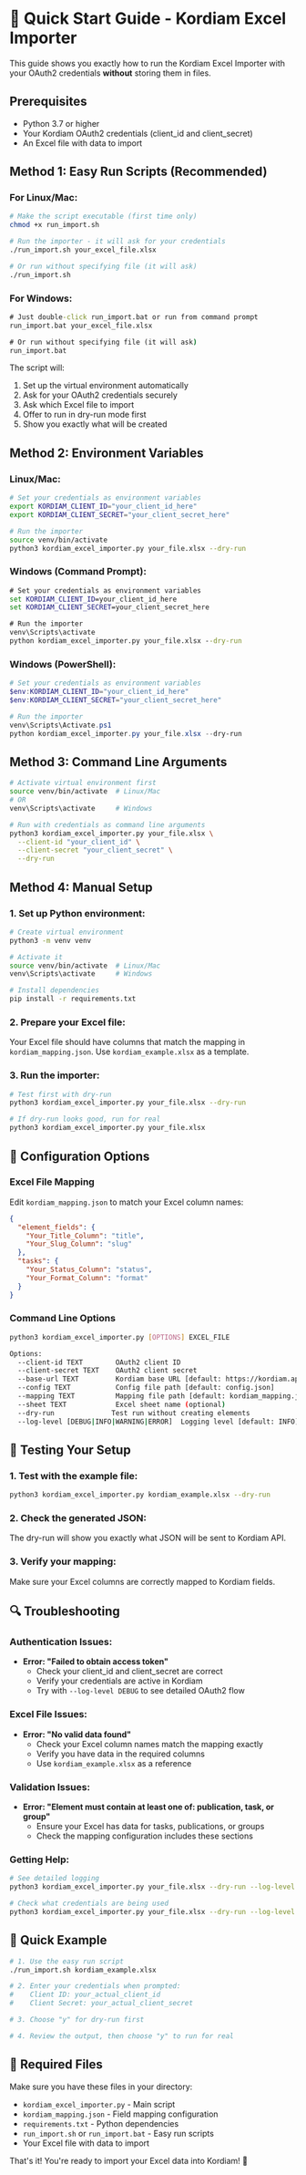 # 🚀 Quick Start Guide - Kordiam Excel Importer

This guide shows you exactly how to run the Kordiam Excel Importer with your OAuth2 credentials **without** storing them in files.

## Prerequisites

- Python 3.7 or higher
- Your Kordiam OAuth2 credentials (client_id and client_secret)
- An Excel file with data to import

## Method 1: Easy Run Scripts (Recommended)

### For Linux/Mac:
```bash
# Make the script executable (first time only)
chmod +x run_import.sh

# Run the importer - it will ask for your credentials
./run_import.sh your_excel_file.xlsx

# Or run without specifying file (it will ask)
./run_import.sh
```

### For Windows:
```cmd
# Just double-click run_import.bat or run from command prompt
run_import.bat your_excel_file.xlsx

# Or run without specifying file (it will ask)
run_import.bat
```

The script will:
1. Set up the virtual environment automatically
2. Ask for your OAuth2 credentials securely
3. Ask which Excel file to import
4. Offer to run in dry-run mode first
5. Show you exactly what will be created

## Method 2: Environment Variables

### Linux/Mac:
```bash
# Set your credentials as environment variables
export KORDIAM_CLIENT_ID="your_client_id_here"
export KORDIAM_CLIENT_SECRET="your_client_secret_here"

# Run the importer
source venv/bin/activate
python3 kordiam_excel_importer.py your_file.xlsx --dry-run
```

### Windows (Command Prompt):
```cmd
# Set your credentials as environment variables
set KORDIAM_CLIENT_ID=your_client_id_here
set KORDIAM_CLIENT_SECRET=your_client_secret_here

# Run the importer
venv\Scripts\activate
python kordiam_excel_importer.py your_file.xlsx --dry-run
```

### Windows (PowerShell):
```powershell
# Set your credentials as environment variables
$env:KORDIAM_CLIENT_ID="your_client_id_here"
$env:KORDIAM_CLIENT_SECRET="your_client_secret_here"

# Run the importer
venv\Scripts\Activate.ps1
python kordiam_excel_importer.py your_file.xlsx --dry-run
```

## Method 3: Command Line Arguments

```bash
# Activate virtual environment first
source venv/bin/activate  # Linux/Mac
# OR
venv\Scripts\activate     # Windows

# Run with credentials as command line arguments
python3 kordiam_excel_importer.py your_file.xlsx \
  --client-id "your_client_id" \
  --client-secret "your_client_secret" \
  --dry-run
```

## Method 4: Manual Setup

### 1. Set up Python environment:
```bash
# Create virtual environment
python3 -m venv venv

# Activate it
source venv/bin/activate  # Linux/Mac
venv\Scripts\activate     # Windows

# Install dependencies
pip install -r requirements.txt
```

### 2. Prepare your Excel file:

Your Excel file should have columns that match the mapping in `kordiam_mapping.json`. Use `kordiam_example.xlsx` as a template.

### 3. Run the importer:

```bash
# Test first with dry-run
python3 kordiam_excel_importer.py your_file.xlsx --dry-run

# If dry-run looks good, run for real
python3 kordiam_excel_importer.py your_file.xlsx
```

## 🔧 Configuration Options

### Excel File Mapping
Edit `kordiam_mapping.json` to match your Excel column names:

```json
{
  "element_fields": {
    "Your_Title_Column": "title",
    "Your_Slug_Column": "slug"
  },
  "tasks": {
    "Your_Status_Column": "status",
    "Your_Format_Column": "format"
  }
}
```

### Command Line Options

```bash
python3 kordiam_excel_importer.py [OPTIONS] EXCEL_FILE

Options:
  --client-id TEXT        OAuth2 client ID
  --client-secret TEXT    OAuth2 client secret  
  --base-url TEXT         Kordiam base URL [default: https://kordiam.app]
  --config TEXT           Config file path [default: config.json]
  --mapping TEXT          Mapping file path [default: kordiam_mapping.json]
  --sheet TEXT            Excel sheet name (optional)
  --dry-run              Test run without creating elements
  --log-level [DEBUG|INFO|WARNING|ERROR]  Logging level [default: INFO]
```

## 🧪 Testing Your Setup

### 1. Test with the example file:
```bash
python3 kordiam_excel_importer.py kordiam_example.xlsx --dry-run
```

### 2. Check the generated JSON:
The dry-run will show you exactly what JSON will be sent to Kordiam API.

### 3. Verify your mapping:
Make sure your Excel columns are correctly mapped to Kordiam fields.

## 🔍 Troubleshooting

### Authentication Issues:
- **Error: "Failed to obtain access token"**
  - Check your client_id and client_secret are correct
  - Verify your credentials are active in Kordiam
  - Try with `--log-level DEBUG` to see detailed OAuth2 flow

### Excel File Issues:
- **Error: "No valid data found"**
  - Check your Excel column names match the mapping exactly
  - Verify you have data in the required columns
  - Use `kordiam_example.xlsx` as a reference

### Validation Issues:
- **Error: "Element must contain at least one of: publication, task, or group"**
  - Ensure your Excel has data for tasks, publications, or groups
  - Check the mapping configuration includes these sections

### Getting Help:
```bash
# See detailed logging
python3 kordiam_excel_importer.py your_file.xlsx --dry-run --log-level DEBUG

# Check what credentials are being used
python3 kordiam_excel_importer.py your_file.xlsx --dry-run --log-level INFO
```

## 🎯 Quick Example

```bash
# 1. Use the easy run script
./run_import.sh kordiam_example.xlsx

# 2. Enter your credentials when prompted:
#    Client ID: your_actual_client_id
#    Client Secret: your_actual_client_secret

# 3. Choose "y" for dry-run first

# 4. Review the output, then choose "y" to run for real
```

## 📁 Required Files

Make sure you have these files in your directory:
- `kordiam_excel_importer.py` - Main script
- `kordiam_mapping.json` - Field mapping configuration  
- `requirements.txt` - Python dependencies
- `run_import.sh` or `run_import.bat` - Easy run scripts
- Your Excel file with data to import

That's it! You're ready to import your Excel data into Kordiam! 🎉